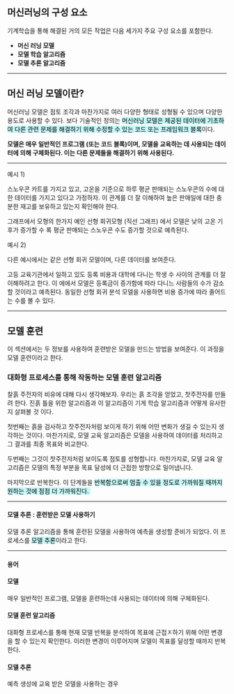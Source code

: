 ## **머신러닝의 구성 요소**
기계학습을 통해 해결된 거의 모든 작업은 다음 세가지 주요 구성 요소를 포함한다.

- **머신 러닝 모델**
- **모델 학습 알고리즘**
- **모델 추론 알고리즘**

---

## 머신 러닝 모델이란?

머신러닝 모델은 점토 조각과 마찬가지로 여러 다양한 형태로 성형될 수 있으며 다양한 용도로 사용할 수 있다. 보다 기술적인 정의는 <mark style="background: #ABF7F7A6;">머신러닝 모델은 제공된 데이터에 기초하여 다른 관련 문제를 해결하기 위해 수정할 수 있는 코드 또는 프레임워크 블록</mark>이다.

**모델은 매우 일반적인 프로그램 (또는 코드 블록)이며, 모델을 교육하는 데 사용되는 데이터에 의해 구체화된다. 이는 다른 문제들을 해결하기 위해 사용된다.** 

---

예시 1)

스노우콘 카트를 가지고 있고, 고온을 기준으로 하루 평균 판매되는 스노우콘의 수에 대한 데이터를 가지고 있다고 가정하자. 이 관계를 더 잘 이해하여 높은 판매일에 대한 충분한 재고를 보유하고 있는지 확인해야 한다.

그래프에서 모형의 한가지 예인 선형 회귀모형 (직선 그래프) 에서 모델은 낮의 고온 기후가 증가할 수 록 평균 판매되는 스노우콘 수도 증가할 것으로 예측된다.

예시 2)

다른 예시에서는 같은 선형 회귀 모델이며, 다른 데이터를 보여준다.

고등 교육기관에서 일하고 있도 등록 비용과 대학에 다니는 학생 수 사이의 관계를 더 잘 이해하려고 한다. 이 에에서 모델은 등록금이 증가함에 따라 다니느 사람들의 수가 감소할 것이라고 예측된다. 동일한 선형 회귀 분석 모델을 사용하면 비용 증가에 따라 줄어드는 수를 볼 수 있다.

---

## **모델 훈련**

이 섹션에서는 두 정보를 사용하여 훈련받은 모델을 만드는 방법을 보여준다. 이 과정을 모델 훈련이라고 한다.

### 대화형 프로세스를 통해 작동하는 모델 훈련 알고리즘
찰흙 주전자의 비유에 대해 다시 생각해보자. 우리는 흙 조각을 얻었고, 찻주전자를 만들려 한다. 진흙 틀을 위한 알고리즘과 이 알고리즘이 기게 학습 알고리즘과 어떻게 유사한지 살펴볼 것 이다.

첫번째는 흙을 검사하고 찻주전자처럼 보이게 하기 위해 어떤 변화가 생길 수 있는지 생각하는 것이다. 마찬가지로, 모델 교육 알고리즘은 모델을 사용하여 데이터를 처리하고 그 결과를 최종 목표와 비교한다.

두번째는 그것이 찻주전자처럼 보이도록 점토를 성형합니다. 마찬가지로, 모델 교육 알고리즘은 모델의 특정 부분을 목표 달성에 더 근접한 방향으로 밀어냅니다.

마지막으로 반복한다. 이 단계들을 <mark style="background: #ABF7F7A6;">반복함으로써 멈출 수 있을 정도로 가까워질 때까지 원하는 것에 점점 더 가까워진다. </mark>

---

#### **모델 추론 : 훈련받은 모델 사용하기**
모델 추론 알고리즘을 통해 훈련된 모델을 사용하여 예측을 생성할 준비가 되었다. 이 프로세스를 <mark style="background: #ABF7F7A6;">모델 추론</mark>이라고 한다.

---

#### **용어**

#### **모델**
매우 일반적인 프로그램, 모델을 훈련하는데 사용되는 데이터에 의해 구체화된다.

#### **모델 훈련 알고리즘**
대화형 프로세스를 통해 현재 모델 반복을 분석하여 목표에 근접ㅈ하기 위해 어떤 변경을 할 수 있는지 확인한다. 이러한 변경이 이루어지며 모델이 목표를 달성할 때까지 반복한다.

#### **모델 추론**
예측 생성에 교육 받은 모델을 사용하는 경우